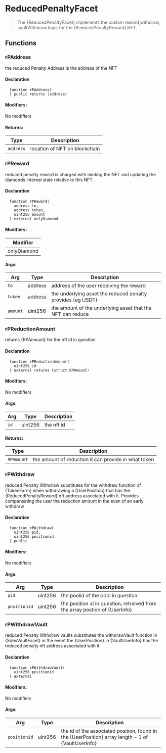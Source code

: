 
# ReducedPenaltyFacet



> The {ReducedPenaltyFacet}  implements the custom reward,withdraw, vaultWithdraw logic for the {ReducedPenaltyReward} NFT.




## Functions

### rPAddress
the reduced Penalty Address is the address of the NFT



#### Declaration
```solidity
  function rPAddress(
  ) public returns (address)
```

#### Modifiers:
No modifiers


#### Returns:
| Type | Description |
| --- | --- |
|`address` | location of NFT on blockchain
### rPReward
reduced penalty reward is charged with minting the NFT and updating the diamonds internal state relative to this NFT.



#### Declaration
```solidity
  function rPReward(
    address to,
    address token,
    uint256 amount
  ) external onlyDiamond
```

#### Modifiers:
| Modifier |
| --- |
| onlyDiamond |

#### Args:
| Arg | Type | Description |
| --- | --- | --- |
|`to` | address | address of the user receiving the reward
|`token` | address | the underlying asset the reduced penalty provides (eg USDT)
|`amount` | uint256 | the amount of the underlying asset that the NFT can reduce

### rPReductionAmount
returns {RPAmount} for the nft id in question



#### Declaration
```solidity
  function rPReductionAmount(
    uint256 id
  ) external returns (struct RPAmount)
```

#### Modifiers:
No modifiers

#### Args:
| Arg | Type | Description |
| --- | --- | --- |
|`id` | uint256 | the nft id 

#### Returns:
| Type | Description |
| --- | --- |
|`RPAmount` | the amount of reduction it can provide in what token
### rPWithdraw
reduced Penalty Withdraw substitutes for the withdraw function of {TokenFarm} when withdrawing a {UserPosition} that has the {ReducedPenaltyReward} nft address associated with it.  Provides compensating the user the reduction amount in the even of an early withdraw



#### Declaration
```solidity
  function rPWithdraw(
    uint256 pid,
    uint256 positionid
  ) public
```

#### Modifiers:
No modifiers

#### Args:
| Arg | Type | Description |
| --- | --- | --- |
|`pid` | uint256 | the poolid of the pool in question
|`positionid` | uint256 | the position id in question, retreived from the array postion of {UserInfo}

### rPWithdrawVault
reduced Penalty Withdraw vaults substitutes the withdrawVault function in {SdexVaultFacet} in the event the {UserPosition} in {VaultUserInfo} has the reduced penalty nft address associated with it



#### Declaration
```solidity
  function rPWithdrawVault(
    uint256 positionid
  ) external
```

#### Modifiers:
No modifiers

#### Args:
| Arg | Type | Description |
| --- | --- | --- |
|`positionid` | uint256 | the id of the associated position, found in the {UserPosition} array length - 1 of {VaultUserInfo}



